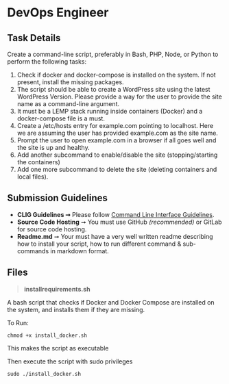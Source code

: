 

# DevOps Engineer

## Task Details

  

Create a command-line script, preferably in Bash, PHP, Node, or Python to perform the following tasks:

  

 1. Check if docker and docker-compose is installed on the system. If not present, install the missing packages.
 2. The script should be able to create a WordPress site using the latest WordPress Version. Please provide a way for the user to provide the site name as a command-line argument.
 3. It must be a LEMP stack running inside containers (Docker) and a docker-compose file is a must.
 4. Create a /etc/hosts entry for example.com pointing to localhost. Here we are assuming the user has provided example.com as the site name.
 5. Prompt the user to open example.com in a browser if all goes well and the site is up and healthy.
 6. Add another subcommand to enable/disable the site (stopping/starting the containers)
 7. Add one more subcommand to delete the site (deleting containers and local files).







## Submission Guidelines

-   **CLIG Guidelines ➞** Please follow  [Command Line Interface Guidelines](https://clig.dev/).
-   **Source Code Hosting** ➞ You must use GitHub _(recommended)_ or GitLab for source code hosting.
-   **Readme.md**  ➞ Your must have a very well written readme describing how to install your script, how to run different command & sub-commands in markdown format.





## Files

> **installrequirements.sh**

A bash script that checks if Docker and Docker Compose are installed on the system, and installs them if they are missing.

To Run:

    chmod +x install_docker.sh

This makes the script as executable

Then execute the script with sudo privileges

    sudo ./install_docker.sh


